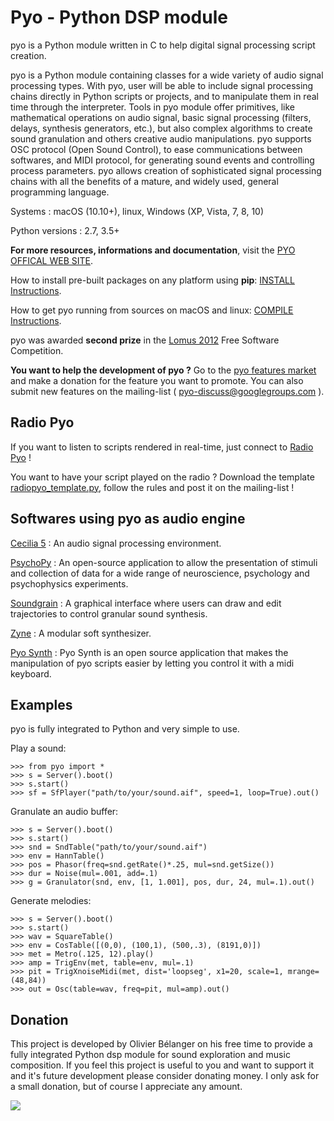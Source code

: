 # Pyo - Python DSP module #

pyo is a Python module written in C to help digital signal processing script 
creation.

pyo is a Python module containing classes for a wide variety of audio signal 
processing types. With pyo, user will be able to include signal processing 
chains directly in Python scripts or projects, and to manipulate them in real 
time through the interpreter. Tools in pyo module offer primitives, like 
mathematical operations on audio signal, basic signal processing (filters, 
delays, synthesis generators, etc.), but also complex algorithms to create 
sound granulation and others creative audio manipulations. pyo supports OSC 
protocol (Open Sound Control), to ease communications between softwares, and 
MIDI protocol, for generating sound events and controlling process parameters. 
pyo allows creation of sophisticated signal processing chains with all the 
benefits of a mature, and widely used, general programming language.

Systems : macOS (10.10+), linux, Windows (XP, Vista, 7, 8, 10)

Python versions : 2.7, 3.5+

**For more resources, informations and documentation**, visit the 
[PYO OFFICAL WEB SITE](http://ajaxsoundstudio.com/pyo/).

How to install pre-built packages on any platform using **pip**: 
[INSTALL Instructions](http://ajaxsoundstudio.com/pyodoc/download.html).
    
How to get pyo running from sources on macOS and linux:
[COMPILE Instructions](http://ajaxsoundstudio.com/pyodoc/compiling.html).

pyo was awarded **second prize** in the 
[Lomus 2012](http://concours.afim-asso.org/2012/) Free Software Competition.

**You want to help the development of pyo ?** Go to the
[pyo features market](https://github.com/belangeo/pyo/wiki/Pyo-features-market) 
and make a donation for the feature you want to promote. You can also submit new
features on the mailing-list ( pyo-discuss@googlegroups.com ).

## Radio Pyo ##

If you want to listen to scripts rendered in real-time, just connect to 
[Radio Pyo](http://radiopyo.acaia.ca/) !

You want to have your script played on the radio ? Download the template
[radiopyo_template.py](https://github.com/tiagovaz/radiopyo/blob/master/utils/radiopyo_template.py),
follow the rules and post it on the mailing-list !

## Softwares using pyo as audio engine ##

[Cecilia 5](http://ajaxsoundstudio.com/software/cecilia/) : An audio signal 
processing environment.

[PsychoPy](http://www.psychopy.org/) : An open-source application to allow the 
presentation of stimuli and collection of data for a wide range of neuroscience, 
psychology and psychophysics experiments.

[Soundgrain](http://ajaxsoundstudio.com/software/soundgrain/) : 
A graphical interface where users can draw and edit trajectories to control 
granular sound synthesis.

[Zyne](https://github.com/belangeo/zyne) : A modular soft synthesizer.

[Pyo Synth](https://github.com/alexandrepoirier/PyoSynth) : Pyo Synth is an open
source application that makes the manipulation of pyo scripts easier by letting
you control it with a midi keyboard. 

## Examples ##

pyo is fully integrated to Python and very simple to use.

Play a sound:

```
>>> from pyo import *
>>> s = Server().boot()
>>> s.start()
>>> sf = SfPlayer("path/to/your/sound.aif", speed=1, loop=True).out()
```

Granulate an audio buffer:

```
>>> s = Server().boot()
>>> s.start()
>>> snd = SndTable("path/to/your/sound.aif")
>>> env = HannTable()
>>> pos = Phasor(freq=snd.getRate()*.25, mul=snd.getSize())
>>> dur = Noise(mul=.001, add=.1)
>>> g = Granulator(snd, env, [1, 1.001], pos, dur, 24, mul=.1).out()
```

Generate melodies:

```
>>> s = Server().boot()
>>> s.start()
>>> wav = SquareTable()
>>> env = CosTable([(0,0), (100,1), (500,.3), (8191,0)])
>>> met = Metro(.125, 12).play()
>>> amp = TrigEnv(met, table=env, mul=.1)
>>> pit = TrigXnoiseMidi(met, dist='loopseg', x1=20, scale=1, mrange=(48,84))
>>> out = Osc(table=wav, freq=pit, mul=amp).out()
```

## Donation ##

This project is developed by Olivier Bélanger on his free time to provide a 
fully integrated Python dsp module for sound exploration and music composition. 
If you feel this project is useful to you and want to support it and it's 
future development please consider donating money. I only ask for a small 
donation, but of course I appreciate any amount.

[![](https://www.paypal.com/en_US/i/btn/btn_donateCC_LG.gif)](https://www.paypal.com/cgi-bin/webscr?cmd=_s-xclick&hosted_button_id=9CA99DH6ES3HA)
